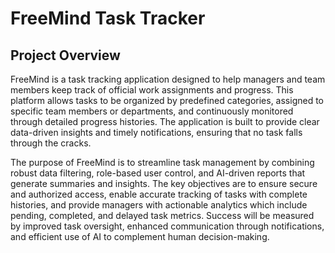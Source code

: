 # FreeMind Task Tracker

## Project Overview
FreeMind is a task tracking application designed to help managers and team members keep track of official work assignments and progress. This platform allows tasks to be organized by predefined categories, assigned to specific team members or departments, and continuously monitored through detailed progress histories. The application is built to provide clear data-driven insights and timely notifications, ensuring that no task falls through the cracks.

The purpose of FreeMind is to streamline task management by combining robust data filtering, role-based user control, and AI-driven reports that generate summaries and insights. The key objectives are to ensure secure and authorized access, enable accurate tracking of tasks with complete histories, and provide managers with actionable analytics which include pending, completed, and delayed task metrics. Success will be measured by improved task oversight, enhanced communication through notifications, and efficient use of AI to complement human decision-making.
